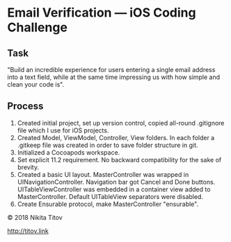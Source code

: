 # Email Verification — iOS Coding Challenge

## Task

"Build an incredible experience for users entering a single email address into a text field, while at the same time impressing us with how simple and clean your code is".

## Process

1. Created initial project, set up version control, copied all-round .gitignore file which I use for iOS projects.
2. Created Model, ViewModel, Controller, View folders. In each folder a .gitkeep file was created in order to save folder structure in git.
3. Initialized a Cocoapods workspace.
4. Set explicit 11.2 requirement. No backward compatibility for the sake of brevity.
5. Created a basic UI layout. MasterController was wrapped in UINavigationController. Navigation bar got Cancel and Done buttons. UITableViewController was embedded in a container view added to MasterController. Default UITableView separators were disabled.
6. Create Ensurable protocol, make MasterController "ensurable".

© 2018 Nikita Titov

http://titov.link

